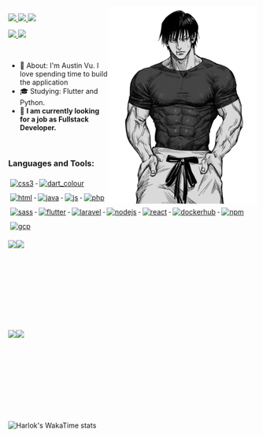 <img align="right" width="300px" src="./toji.png" />

<p align="left">
  <a href="mailto:thuanvuvan76@gmail.com">
    <img src="https://img.shields.io/badge/Gmail-D14836?style=for-the-badge&logo=gmail&logoColor=white&link=mailto:thuanvuvan76@gmail.com" />
  </a>
  <a href="https://twitter.com/THUANVUVAN157">
    <img src="https://img.shields.io/badge/Twitter-1DA1F2?style=for-the-badge&logo=twitter&logoColor=white" />
  </a>
  <a href="https://leetcode.com/u/vuvanthuan">
    <img src="https://img.shields.io/badge/-LeetCode-FFA116?style=for-the-badge&logo=LeetCode&logoColor=black" />
  </a>
</p>

<p align="left">
 <a href="https://github.com/cuzinxyz/?tab=follow">
    <img src="https://img.shields.io/github/followers/vuvanthuan?label=Follow&style=social" />
  </a>
   <a>
    <img src="https://komarev.com/ghpvc/?username=vuvanthuan&label=Visitors+Count&color=blue" />
  </a>
</p>

<br>

- :rocket: About: I'm Austin Vu. I love spending time to build the application
- :mortar_board: Studying: Flutter and Python.
- :briefcase: <strong>I am currently looking for a job as Fullstack Developer.</strong>

<br>

<h3 align="left">Languages and Tools:</h3>

<p align="left">

  <a href="#">
    <img src="languages/css3.svg" alt="css3" style="vertical-align:top; margin:6px 4px">
  </a>

  <a href="#">
    <img src="languages/dart_colour.svg" alt="dart_colour" style="vertical-align:top; margin:6px 4px">
  </a>

  <a href="#">
    <img src="languages/html.svg" alt="html" style="vertical-align:top; margin:6px 4px">
  </a>

  <a href="#">
    <img src="languages/java.svg" alt="java" style="vertical-align:top; margin:6px 4px">
  </a>

  <a href="#">
    <img src="languages/js.svg" alt="js" style="vertical-align:top; margin:6px 4px">
  </a>

  <a href="#">
    <img src="languages/php.svg" alt="php" style="vertical-align:top; margin:6px 4px">
  </a>

  <a href="#">
    <img src="languages/sass.svg" alt="sass" style="vertical-align:top; margin:6px 4px">
  </a>

 <a href="#">
    <img src="frameworks/flutter.svg" alt="flutter" style="vertical-align:top; margin:6px 4px">
  </a>

   <a href="#">
    <img src="frameworks/laravel.svg" alt="laravel" style="vertical-align:top; margin:6px 4px">
  </a>

 <a href="#">
    <img src="frameworks/nodejs.svg" alt="nodejs" style="vertical-align:top; margin:6px 4px">
  </a>

   <a href="#">
    <img src="frameworks/react.svg" alt="react" style="vertical-align:top; margin:6px 4px">
  </a>

   <a href="#">
    <img src="services/dockerhub.svg" alt="dockerhub" style="vertical-align:top; margin:6px 4px">
  </a>

  <a href="#">
    <img src="services/npm.svg" alt="npm" style="vertical-align:top; margin:6px 4px">
  </a>

  <a href="#">
    <img src="services/gcp.svg" alt="gcp" style="vertical-align:top; margin:6px 4px">
  </a>
</p>
<div style='display:flex; flex-wrap: wrap; align-items:center; justify-content:start; gap: 10px, width:100%;'>
  <img
    src="http://github-profile-summary-cards.vercel.app/api/cards/repos-per-language?username=vuvanthuan&theme=solarized"
    height="165"
  />
  <img
    src="http://github-profile-summary-cards.vercel.app/api/cards/most-commit-language?username=vuvanthuan&theme=solarized"
    height="165"
  />
</div>
<br>
<div style='display:flex; flex-wrap: wrap; align-items:center; justify-content:start; gap: 10px, width:100%; margin-bottom: 20px'>
<img
    height="165"
    src="http://github-profile-summary-cards.vercel.app/api/cards/productive-time?username=vuvanthuan&theme=swift&utcOffset=8"
  />
<img
    height="165"
    src="https://github-readme-stats.vercel.app/api?username=vuvanthuan&hide=contribs,issues&bg_color=30,e96443,904e95&title_color=fff&text_color=fff"
  />
</div>

<!--START_SECTION:waka-->

<!--END_SECTION:waka-->

![Harlok's WakaTime stats](https://github-readme-stats.vercel.app/api/wakatime?username=vuvanthuan)
